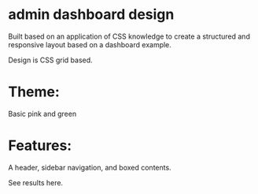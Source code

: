 # admin dashboard design

Built based on an application of CSS knowledge to create a structured and responsive layout based on a dashboard example.

Design is CSS grid based.

# Theme: 
Basic pink and green 

# Features: 
A header, sidebar navigation, and boxed contents. 

See results here.
